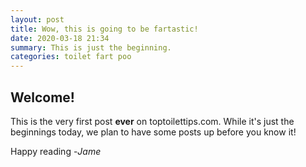 ```yaml
---
layout: post
title: Wow, this is going to be fartastic!
date: 2020-03-18 21:34
summary: This is just the beginning.
categories: toilet fart poo
---
```


## Welcome!
This is the very first post **ever** on toptoilettips.com.
While it's just the beginnings today, we plan to have some posts up before you know it!

Happy reading -*Jame*
